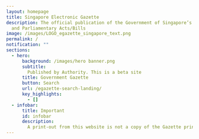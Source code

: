 ```yaml
---
layout: homepage
title: Singapore Electronic Gazette
description: The official publication of the Government of Singapore’s Notices
  and Parliamentary Acts/Bills
image: /images/LOGO_egazette_singapore_text.png
permalink: /
notification: ""
sections:
  - hero:
      background: /images/hero banner.png
      subtitle:
        Published by Authority. This is a beta site
      title: Government Gazette
      button: Search
      url: /egazette-search-landing/
      key_highlights:
        - []
  - infobar:
      title: Important
      id: infobar
      description:
        A print-out from this website is not a copy of the Gazette printed by the Government Printer for the purposes of section 48 of the Interpretation Act 1965
---
```

